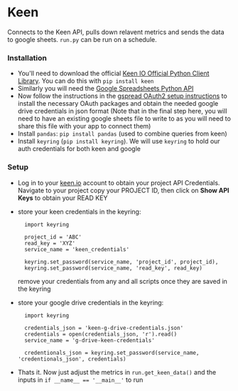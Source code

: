 # Keen

Connects to the Keen API, pulls down relavent metrics and sends the data to google sheets. `run.py` can be run on a schedule.


### Installation 

* You'll need to download the official [Keen IO Official Python Client Library](https://github.com/keenlabs/KeenClient-Python). You can do this with `pip install keen`
* Similarly you will need the [Google Spreadsheets Python API](https://github.com/burnash/gspread)
* Now follow the instructions in the [gspread OAuth2 setup instructions](http://gspread.readthedocs.org/en/latest/oauth2.html) to install the necessary OAuth packages and obtain the needed google drive credentials in json format (Note that in the final step here, you will need to have an existing google sheets file to write to as you will need to share this file with your app to connect them)
* Install `pandas`: `pip install pandas` (used to combine queries from keen)
* Install `keyring` (`pip install keyring`). We will use `keyring` to hold our auth credentials for both keen and google


### Setup

* Log in to your [keen.io](keen.io) account to obtain your project API Credentials. Navigate to your project copy your PROJECT ID, then click on **Show API Keys** to obtain your READ KEY
* store your keen credentials in the keyring:
		
		import keyring
		
		project_id = 'ABC'
		read_key = 'XYZ' 
		service_name = 'keen_credentials'
		
		keyring.set_password(service_name, 'project_id', project_id),
	    keyring.set_password(service_name, 'read_key', read_key)
	    
	 remove your credentials from any and all scripts once they are saved in the keyring
	 
* store your google drive credentials in the keyring:

		import keyring

	    credentials_json = 'keen-g-drive-credentials.json'
	    credentials = open(credentials_json, 'r').read()
		service_name = 'g-drive-keen-credentials'
			    
	    credentionals_json = keyring.set_password(service_name, 'credentionals_json', credentials)

* Thats it. Now just adjust the metrics in `run.get_keen_data()` and the inputs in `if __name__ == '__main__'` to run